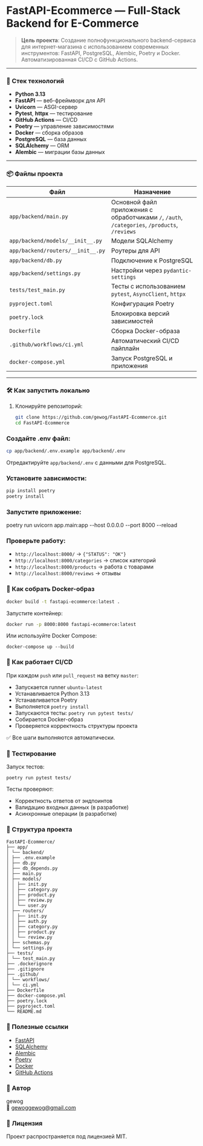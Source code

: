# FastAPI-Ecommerce — Full-Stack Backend for E-Commerce

> **Цель проекта**: Создание полнофункционального backend-сервиса для интернет-магазина с использованием современных инструментов: FastAPI, PostgreSQL, Alembic, Poetry и Docker. Автоматизированная CI/CD с GitHub Actions.

---

### 🔧 Стек технологий

- **Python 3.13**
- **FastAPI** — веб-фреймворк для API
- **Uvicorn** — ASGI-сервер
- **Pytest**, **httpx** — тестирование
- **GitHub Actions** — CI/CD
- **Poetry** — управление зависимостями
- **Docker** — сборка образов
- **PostgreSQL** — база данных
- **SQLAlchemy** — ORM
- **Alembic** — миграции базы данных

---

### 📦 Файлы проекта

| Файл | Назначение |
|------|----------|
| `app/backend/main.py` | Основной файл приложения с обработчиками `/`, `/auth`, `/categories`, `/products`, `/reviews` |
| `app/backend/models/__init__.py` | Модели SQLAlchemy |
| `app/backend/routers/__init__.py` | Роутеры для API |
| `app/backend/db.py` | Подключение к PostgreSQL |
| `app/backend/settings.py` | Настройки через `pydantic-settings` |
| `tests/test_main.py` | Тесты с использованием `pytest`, `AsyncClient`, `httpx` |
| `pyproject.toml` | Конфигурация Poetry |
| `poetry.lock` | Блокировка версий зависимостей |
| `Dockerfile` | Сборка Docker-образа |
| `.github/workflows/ci.yml` | Автоматический CI/CD пайплайн |
| `docker-compose.yml` | Запуск PostgreSQL и приложения |

---

### 🛠 Как запустить локально

1. Клонируйте репозиторий:
   ```bash
   git clone https://github.com/gewog/FastAPI-Ecommerce.git
   cd FastAPI-Ecommerce
   
### Создайте .env файл:
```bash
cp app/backend/.env.example app/backend/.env
```

Отредактируйте `app/backend/.env` с данными для PostgreSQL.

### Установите зависимости:

```bash
pip install poetry
poetry install
```

### Запустите приложение:

poetry run uvicorn app.main:app --host 0.0.0.0 --port 8000 --reload


### Проверьте работу:
- `http://localhost:8000/` → `{"STATUS": "OK"}`
- `http://localhost:8000/categories` → список категорий
- `http://localhost:8000/products` → работа с товарами
- `http://localhost:8000/reviews` → отзывы

### 🐳 Как собрать Docker-образ

```bash
docker build -t fastapi-ecommerce:latest .
```

Запустите контейнер: 
```bash
docker run -p 8000:8000 fastapi-ecommerce:latest
```

Или используйте Docker Compose: 
```
docker-compose up --build
```

### 🔁 Как работает CI/CD
При каждом `push` или `pull_request` на ветку `master`:

- Запускается runner `ubuntu-latest`
- Устанавливается Python 3.13
- Устанавливается Poetry
- Выполняется `poetry install`
- Запускаются тесты: `poetry run pytest tests/`
- Собирается Docker-образ
- Проверяется корректность структуры проекта

✅ Все шаги выполняются автоматически.

### 🧪 Тестирование
Запуск тестов:
```
poetry run pytest tests/
```

Тесты проверяют:
- Корректность ответов от эндпоинтов
- Валидацию входных данных (в разработке)
- Асинхронные операции (в разработке)

### 📂 Структура проекта
```
FastAPI-Ecommerce/
├── app/
│ └── backend/
│ ├── .env.example
│ ├── db.py
│ ├── db_depends.py
│ ├── main.py
│ ├── models/
│ │ ├── init.py
│ │ ├── category.py
│ │ ├── product.py
│ │ ├── review.py
│ │ └── user.py
│ ├── routers/
│ │ ├── init.py
│ │ ├── auth.py
│ │ ├── category.py
│ │ ├── product.py
│ │ └── review.py
│ ├── schemas.py
│ └── settings.py
├── tests/
│ └── test_main.py
├── .dockerignore
├── .gitignore
├── .github/
│ └── workflows/
│ └── ci.yml
├── Dockerfile
├── docker-compose.yml
├── poetry.lock
├── pyproject.toml
└── README.md
```

### 🔗 Полезные ссылки
- [FastAPI](https://fastapi.tiangolo.com/)
- [SQLAlchemy](https://www.sqlalchemy.org/)
- [Alembic](https://alembic.sqlalchemy.org/)
- [Poetry](https://python-poetry.org/)
- [Docker](https://www.docker.com/)
- [GitHub Actions](https://docs.github.com/en/actions)

### 📝 Автор
gewog  
📧 gewoggewog@gmail.com

### 📄 Лицензия
Проект распространяется под лицензией MIT.

